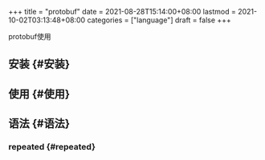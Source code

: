 +++
title = "protobuf"
date = 2021-08-28T15:14:00+08:00
lastmod = 2021-10-02T03:13:48+08:00
categories = ["language"]
draft = false
+++

protobuf使用

<!--more-->


## 安装 {#安装}


## 使用 {#使用}


## 语法 {#语法}


### repeated {#repeated}